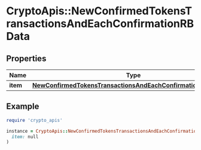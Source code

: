 # CryptoApis::NewConfirmedTokensTransactionsAndEachConfirmationRBData

## Properties

| Name | Type | Description | Notes |
| ---- | ---- | ----------- | ----- |
| **item** | [**NewConfirmedTokensTransactionsAndEachConfirmationRBDataItem**](NewConfirmedTokensTransactionsAndEachConfirmationRBDataItem.md) |  |  |

## Example

```ruby
require 'crypto_apis'

instance = CryptoApis::NewConfirmedTokensTransactionsAndEachConfirmationRBData.new(
  item: null
)
```

